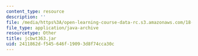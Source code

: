 ```yaml
---
content_type: resource
description: ''
file: /media/https%3A/open-learning-course-data-rc.s3.amazonaws.com/18-02sc-multivariable-calculus-fall-2010/2411862df545646f19093d8f74cca30c_jcbwt363.jar
file_type: application/java-archive
resourcetype: Other
title: jcbwt363.jar
uid: 2411862d-f545-646f-1909-3d8f74cca30c
---
```

